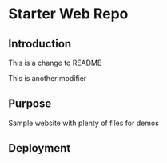 # Starter Web Repo

## Introduction

This is a change to README

This is another modifier

## Purpose

Sample website with plenty of files for demos

## Deployment